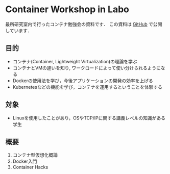 # Container Workshop in Labo

最所研究室内で行ったコンテナ勉強会の資料です．
この資料は [GitHub](https://github.com/guni1192/container-workshop) で公開しています．

## 目的

- コンテナ(Container, Lightweight Virtualization)の理論を学ぶ
- コンテナとVMの違いを知り, ワークロードによって使い分けられるようになる
- Dockerの使用法を学び，今後アプリケーションの開発の効率を上げる
- Kubernetesなどの機能を学び，コンテナを運用するということを体験する

## 対象

- Linuxを使用したことがあり，OSやTCP/IPに関する講義レベルの知識がある学生

## 概要

1. コンテナ型仮想化概論
2. Docker入門
3. Container Hacks

